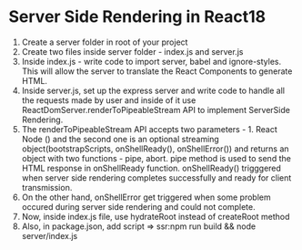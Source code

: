 # Server Side Rendering in React18

1. Create a server folder in root of your project
2. Create two files inside server folder - index.js and server.js
3. Inside index.js - write code to import server, babel and ignore-styles. This will allow the server to translate the React Components to generate HTML.
4. Inside server.js, set up the express server and write code to handle all the requests made by user and inside of it use ReactDomServer.renderToPipeableStream API to implement ServerSide Rendering.
5. The renderToPipeableStream API accepts two parameters - 1. React Node (<App/>) and the second one is an optional streaming object(bootstrapScripts, onShellReady(), onShellError()) and returns an object with two functions - pipe, abort. pipe method is used to send the HTML response in onShellReady function. onShellReady() trigggered when server side rendering completes successfully and ready for client transmission.
6. On the other hand, onShellError get triggered when some problem occured during server side rendering and could not complete.
7. Now, inside index.js file, use hydrateRoot instead of createRoot method
8. Also, in package.json, add script => ssr:npm run build && node server/index.js
   
